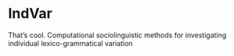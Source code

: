 # IndVar
That’s cool. Computational sociolinguistic methods for investigating individual lexico-grammatical variation
